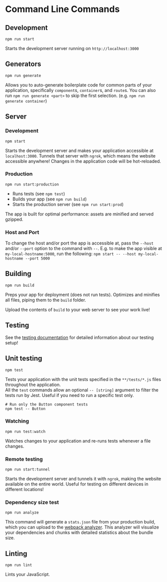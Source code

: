 # Command Line Commands

## Development

```Shell
npm run start
```

Starts the development server running on `http://localhost:3000`

## Generators

```Shell
npm run generate
```

Allows you to auto-generate boilerplate code for common parts of your
application, specifically `component`s, `container`s, and `route`s. You can
also run `npm run generate <part>` to skip the first selection. (e.g. `npm run
generate container`)

## Server

### Development

```Shell
npm start
```

Starts the development server and makes your application accessible at
`localhost:3000`. Tunnels that server with `ngrok`, which means the website
accessible anywhere! Changes in the application code will be hot-reloaded.

### Production

```Shell
npm run start:production
```

 * Runs tests (see `npm test`)
 * Builds your app (see `npm run build`)
 * Starts the production server (see `npm run start:prod`)

The app is built for optimal performance: assets are
minified and served gzipped.

### Host and Port

To change the host and/or port the app is accessible at, pass the `--host` and/or `--port` option to the command
with `--`. E.g. to make the app visible at `my-local-hostname:5000`, run the following:
`npm start -- --host my-local-hostname --port 5000`

## Building

```Shell
npm run build
```

Preps your app for deployment (does not run tests). Optimizes and minifies all files, piping them to the `build` folder.

Upload the contents of `build` to your web server to
see your work live!

## Testing

See the [testing documentation](../testing/README.md) for detailed information
about our testing setup!

## Unit testing

```Shell
npm test
```

Tests your application with the unit tests specified in the `**/tests/*.js` files
throughout the application.  
All the `test` commands allow an optional `-- [string]` argument to filter
the tests run by Jest. Useful if you need to run a specific test only.

```Shell
# Run only the Button component tests
npm test -- Button
```

### Watching

```Shell
npm run test:watch
```

Watches changes to your application and re-runs tests whenever a file changes.

### Remote testing

```Shell
npm run start:tunnel
```
Starts the development server and tunnels it with `ngrok`, making the website
available on the entire world. Useful for testing on different devices in different locations!

### Dependency size test

```Shell
npm run analyze
```

This command will generate a `stats.json` file from your production build, which
you can upload to the [webpack analyzer](https://webpack.github.io/analyse/). This
analyzer will visualize your dependencies and chunks with detailed statistics
about the bundle size.

## Linting

```Shell
npm run lint
```

Lints your JavaScript.

